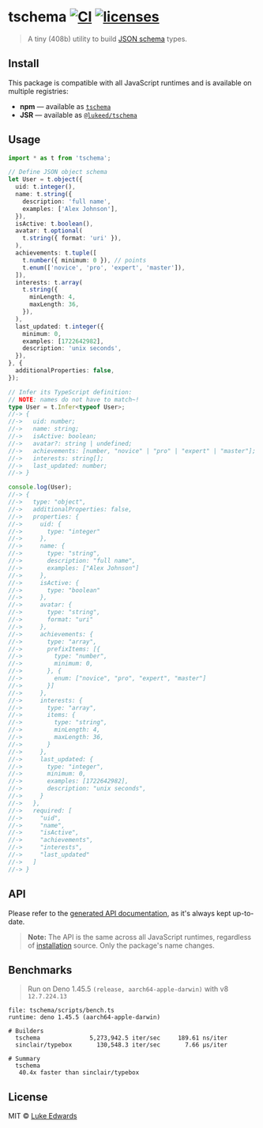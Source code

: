 # tschema [![CI](https://github.com/lukeed/tschema/workflows/CI/badge.svg)](https://github.com/lukeed/tschema/actions?query=workflow%3ACI) [![licenses](https://licenses.dev/b/npm/tschema)](https://licenses.dev/npm/tschema)

> A tiny (408b) utility to build [JSON schema](https://json-schema.org/understanding-json-schema/reference) types.

## Install

This package is compatible with all JavaScript runtimes and is available on multiple registries:

- **npm** &mdash; available as [`tschema`](https://www.npmjs.com/package/tschema)
- **JSR** &mdash; available as [`@lukeed/tschema`](https://jsr.io/@lukeed/tschema)

## Usage

```ts
import * as t from 'tschema';

// Define JSON object schema
let User = t.object({
  uid: t.integer(),
  name: t.string({
    description: 'full name',
    examples: ['Alex Johnson'],
  }),
  isActive: t.boolean(),
  avatar: t.optional(
    t.string({ format: 'uri' }),
  ),
  achievements: t.tuple([
    t.number({ minimum: 0 }), // points
    t.enum(['novice', 'pro', 'expert', 'master']),
  ]),
  interests: t.array(
    t.string({
      minLength: 4,
      maxLength: 36,
    }),
  ),
  last_updated: t.integer({
    minimum: 0,
    examples: [1722642982],
    description: 'unix seconds',
  }),
}, {
  additionalProperties: false,
});

// Infer its TypeScript definition:
// NOTE: names do not have to match~!
type User = t.Infer<typeof User>;
//-> {
//->   uid: number;
//->   name: string;
//->   isActive: boolean;
//->   avatar?: string | undefined;
//->   achievements: [number, "novice" | "pro" | "expert" | "master"];
//->   interests: string[];
//->   last_updated: number;
//-> }

console.log(User);
//-> {
//->   type: "object",
//->   additionalProperties: false,
//->   properties: {
//->     uid: {
//->       type: "integer"
//->     },
//->     name: {
//->       type: "string",
//->       description: "full name",
//->       examples: ["Alex Johnson"]
//->     },
//->     isActive: {
//->       type: "boolean"
//->     },
//->     avatar: {
//->       type: "string",
//->       format: "uri"
//->     },
//->     achievements: {
//->       type: "array",
//->       prefixItems: [{
//->         type: "number",
//->         minimum: 0,
//->       }, {
//->         enum: ["novice", "pro", "expert", "master"]
//->       }]
//->     },
//->     interests: {
//->       type: "array",
//->       items: {
//->         type: "string",
//->         minLength: 4,
//->         maxLength: 36,
//->       }
//->     },
//->     last_updated: {
//->       type: "integer",
//->       minimum: 0,
//->       examples: [1722642982],
//->       description: "unix seconds",
//->     }
//->   },
//->   required: [
//->     "uid",
//->     "name",
//->     "isActive",
//->     "achievements",
//->     "interests",
//->     "last_updated"
//->   ]
//-> }
```

## API

Please refer to the [generated API documentation](https://jsr.io/@lukeed/tschema/doc), as it's
always kept up-to-date.

> **Note:** The API is the same across all JavaScript runtimes, regardless of [installation](#install) source. Only the package's name changes.

## Benchmarks

> Run on Deno 1.45.5 `(release, aarch64-apple-darwin)` with v8 `12.7.224.13`

```
file: tschema/scripts/bench.ts
runtime: deno 1.45.5 (aarch64-apple-darwin)

# Builders
  tschema              5,273,942.5 iter/sec     189.61 ns/iter
  sinclair/typebox       130,548.3 iter/sec       7.66 µs/iter

# Summary
  tschema
   40.4x faster than sinclair/typebox
```

## License

MIT © [Luke Edwards](https://lukeed.com)
